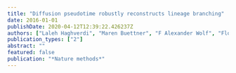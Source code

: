```yaml
---
title: "Diffusion pseudotime robustly reconstructs lineage branching"
date: 2016-01-01
publishDate: 2020-04-12T12:39:22.426237Z
authors: ["Laleh Haghverdi", "Maren Buettner", "F Alexander Wolf", "Florian Buettner", "Fabian J Theis"]
publication_types: ["2"]
abstract: ""
featured: false
publication: "*Nature methods*"
---
```


